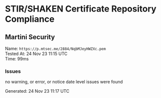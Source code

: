 # STIR/SHAKEN Certificate Repository Compliance

## Martini Security

Name: `https://p.mtsec.me/2884/NqbMJeyHWZXc.pem`\
Tested At: 24 Nov 23 11:15 UTC\
Time: 99ms

### Issues

no warning, or error, or notice date level issues were found

Generated: 24 Nov 23 11:17 UTC
